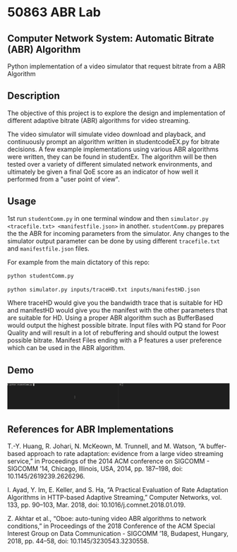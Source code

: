 # 50863 ABR Lab

## Computer Network System: Automatic Bitrate (ABR) Algorithm

Python implementation of a video simulator that request bitrate from a ABR Algorithm

## Description

The objective of this project is to explore the design and implementation of different adaptive bitrate (ABR) algorithms for video streaming.

The video simulator will simulate video download and playback, and continuously prompt an algorithm written in studentcodeEX.py for bitrate decisions. A few example implementations using various ABR algorithms were written, they can be found in studentEx. The algorithm will be then tested over a variety of different simulated network environments, and ultimately be given a final QoE score as an indicator of how well it performed from a "user point of view".

## Usage

1st run ``` studentComm.py ``` in one terminal window and then ``` simulator.py <tracefile.txt> <manifestfile.json> ``` in another. ``` studentComm.py ``` prepares the the ABR for incoming parameters from the simulator. Any changes to the simulator output parameter can be done by using different ``` tracefile.txt ``` and  ``` manifestfile.json ``` files.

For example from the main dictatory of this repo:

```bash
python studentComm.py
```

```bash
python simulator.py inputs/traceHD.txt inputs/manifestHD.json
```

Where traceHD would give you the bandwidth trace that is suitable for HD and manifestHD would give you the manifest with the other parameters that are suitable for HD. Using a proper ABR algorithm such as BufferBased would output the highest possible bitrate. Input files with PQ stand for Poor Quality and will result in a lot of rebuffering and should output the lowest possible bitrate. Manifest Files ending with a P features a user preference which can be used in the ABR algorithm.

## Demo

![HD Example](readmelinks\demo.gif "HD Example")

## References for ABR Implementations

T.-Y. Huang, R. Johari, N. McKeown, M. Trunnell, and M. Watson, “A buffer-based approach to rate adaptation: evidence from a large video streaming service,” in Proceedings of the 2014 ACM conference on SIGCOMM - SIGCOMM ’14, Chicago, Illinois, USA, 2014, pp. 187–198, doi: 10.1145/2619239.2626296.

I. Ayad, Y. Im, E. Keller, and S. Ha, “A Practical Evaluation of Rate Adaptation Algorithms in HTTP-based Adaptive Streaming,” Computer Networks, vol. 133, pp. 90–103, Mar. 2018, doi: 10.1016/j.comnet.2018.01.019.

Z. Akhtar et al., “Oboe: auto-tuning video ABR algorithms to network conditions,” in Proceedings of the 2018 Conference of the ACM Special Interest Group on Data Communication - SIGCOMM ’18, Budapest, Hungary, 2018, pp. 44–58, doi: 10.1145/3230543.3230558.
